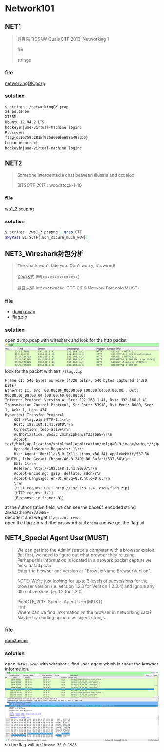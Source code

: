 # Network101
## NET1
> 題目來自CSAW Quals CTF 2013: Networking 1
<br></br>
file
<br></br>
strings

### file
[networkingOK.pcap](./networkingOK.pcap)
### solution
```bash
$ strings ./networkingOK.pcap 
38400,38400
XTERM
Ubuntu 12.04.2 LTS
hockeyinjune-virtual-machine login: 
Password: 
flag{d316759c281bf925d600be698a4973d5}
Login incorrect
hockeyinjune-virtual-machine login: 
```

## NET2
> Someone intercepted a chat between illustris and codelec
<br></br>
BITSCTF 2017 : woodstock-1-10

### file
[ws1_2.pcapng](./ws1_2.pcapng)
### solution
```bash
$ strings ./ws1_2.pcapng | grep CTF
$MyPass BITSCTF{such_s3cure_much_w0w}|
```
## NET3_Wireshark封包分析
> The shark won't bite you. Don't worry, it's wired!
<br></br>
答案格式:IW{xxxxxxxxxxxxxxx}
<br></br>
題目來源:Internetwache-CTF-2016:Network Forensic(MUST)

### file
- [dump.pcap](./dump.pcap)
- [flag.zip](./flag.zip)
### solution
open dump.pcap with wireshark and look for the http packet
![Alt text](image.png)
look for the packet with `GET /flag.zip`  
```http packet
Frame 61: 540 bytes on wire (4320 bits), 540 bytes captured (4320 bits)
Ethernet II, Src: 00:00:00_00:00:00 (00:00:00:00:00:00), Dst: 00:00:00_00:00:00 (00:00:00:00:00:00)
Internet Protocol Version 4, Src: 192.168.1.41, Dst: 192.168.1.41
Transmission Control Protocol, Src Port: 53968, Dst Port: 8080, Seq: 1, Ack: 1, Len: 474
Hypertext Transfer Protocol
    GET /flag.zip HTTP/1.1\r\n
    Host: 192.168.1.41:8080\r\n
    Connection: keep-alive\r\n
    Authorization: Basic ZmxhZzphenVsY3JlbWE=\r\n
    Accept: text/html,application/xhtml+xml,application/xml;q=0.9,image/webp,*/*;q=0.8\r\n
    Upgrade-Insecure-Requests: 1\r\n
    User-Agent: Mozilla/5.0 (X11; Linux x86_64) AppleWebKit/537.36 (KHTML, like Gecko) Chrome/46.0.2490.80 Safari/537.36\r\n
    DNT: 1\r\n
    Referer: http://192.168.1.41:8080/\r\n
    Accept-Encoding: gzip, deflate, sdch\r\n
    Accept-Language: en-US,en;q=0.8,ht;q=0.6\r\n
    \r\n
    [Full request URI: http://192.168.1.41:8080/flag.zip]
    [HTTP request 1/1]
    [Response in frame: 83]
```
at the Authorization field, we can see the base64 encoded string `ZmxhZzphenVsY3JlbWE=`  
decode it and we get `flag:azulcrema`  
open the flag.zip with the password `azulcrema` and we get the flag.txt

## NET4_Special Agent User(MUST)
> We can get into the Administrator's computer with a browser exploit.  
But first, we need to figure out what browser they're using.  
Perhaps this information is located in a network packet capture we took: data3.pcap.  
Enter the browser and version as "BrowserName BrowserVersion".
<br></br>
NOTE: We're just looking for up to 3 levels of subversions for the browser version (ie. Version 1.2.3 for Version 1.2.3.4) and ignore any 0th subversions (ie. 1.2 for 1.2.0)
<br></br>
PicoCTF_2017: Special Agent User(MUST)  
Hint:  
Where can we find information on the browser in networking data?  
Maybe try reading up on user-agent strings.

### file
[data3.pcap](./data3.pcap)
### solution
open `data3.pcap` with wireshark.
find user-agent which is about the browser information.
![Alt text](image-1.png)
so the flag will be `Chrome 36.0.1985`


